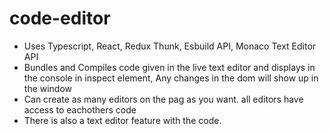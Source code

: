 # code-editor
- Uses Typescript, React, Redux Thunk, Esbuild API, Monaco Text Editor API
- Bundles and Compiles code given in the live text editor and displays in the console in inspect element, Any changes in the dom will show up in the window
- Can create as many editors on the pag as you want. all editors have access to eachothers code
- There is also a text editor feature with the code.
